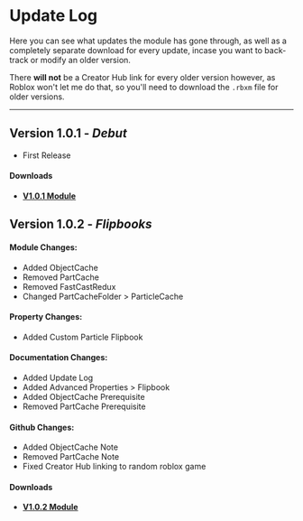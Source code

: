 # Update Log

Here you can see what updates the module has gone through, as well as a completely separate download for every update, incase you want to back-track or modify an older version.

There **will not** be a Creator Hub link for every older version however, as Roblox won't let me do that, so you'll need to download the `.rbxm` file for older versions.

---

## Version 1.0.1 - *Debut*
- First Release
#### Downloads
- **[V1.0.1 Module](downloads/OldModules/3DParticleEmitterV1.0.1.rbxm)**


## Version 1.0.2 - *Flipbooks*
#### Module Changes:
- <span class="update-log added">Added</span> ObjectCache
- <span class="update-log removed">Removed</span> PartCache
- <span class="update-log removed">Removed</span> FastCastRedux
- <span class="update-log changed">Changed</span> PartCacheFolder > ParticleCache

#### Property Changes:
- <span class="update-log added">Added</span> Custom Particle Flipbook

#### Documentation Changes:
- <span class="update-log added">Added</span> Update Log
- <span class="update-log added">Added</span> Advanced Properties > Flipbook
- <span class="update-log added">Added</span> ObjectCache Prerequisite
- <span class="update-log removed">Removed</span> PartCache Prerequisite

#### Github Changes:
- <span class="update-log added">Added</span> ObjectCache Note
- <span class="update-log removed">Removed</span> PartCache Note
- <span class="update-log fixed">Fixed</span> Creator Hub linking to random roblox game

#### Downloads
- **[V1.0.2 Module](downloads/ParticleEmitter3D.rbxm)**